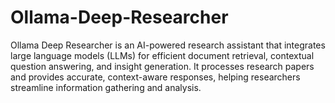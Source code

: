 # Ollama-Deep-Researcher
Ollama Deep Researcher is an AI-powered research assistant that integrates large language models (LLMs) for efficient document retrieval, contextual question answering, and insight generation. It processes research papers and provides accurate, context-aware responses, helping researchers streamline information gathering and analysis.
